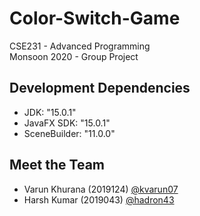 # Color-Switch-Game

CSE231 - Advanced Programming  
Monsoon 2020 - Group Project

## Development Dependencies

- JDK: "15.0.1"
- JavaFX SDK: "15.0.1"
- SceneBuilder: "11.0.0"

## Meet the Team

- Varun Khurana (2019124) [@kvarun07](https://github.com/kvarun07)
- Harsh Kumar (2019043) [@hadron43](https://github.com/hadron43)
